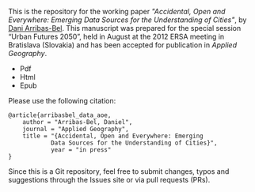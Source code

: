 This is the repository for the working paper *"Accidental, Open and Everywhere: Emerging Data Sources for the Understanding of Cities"*, by [Dani Arribas-Bel](http://darribas.org). This manuscript was prepared for the special session “Urban Futures 2050”, held in August at the 2012 ERSA meeting in Bratislava (Slovakia) and has been accepted for publication in *Applied Geography*. 

* Pdf
* Html
* Epub

Please use the following citation:

```
@article{arribasbel_data_aoe,
    author = "Arribas-Bel, Daniel",
    journal = "Applied Geography",
    title = "{Accidental, Open and Everywhere: Emerging
            Data Sources for the Understanding of Cities}",
            year = "in press"
}
```

Since this is a Git repository, feel free to submit changes, typos and
suggestions through the Issues site or via pull requests (PRs).

